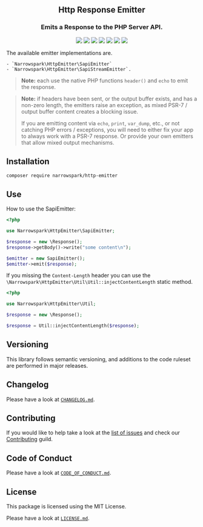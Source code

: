 <h2 align="center">Http Response Emitter</h2>
<h3 align="center">Emits a Response to the PHP Server API.</h3>
<p align="center">
    <a href="https://github.com/narrowspark/http-emitter/releases"><img src="https://img.shields.io/packagist/v/narrowspark/http-emitter.svg?style=flat-square"></a>
    <a href="https://php.net/"><img src="https://img.shields.io/badge/php-%5E8.0.0-8892BF.svg?style=flat-square"></a>
    <a href="https://travis-ci.org/narrowspark/http-emitter"><img src="https://img.shields.io/travis/rust-lang/rust/master.svg?style=flat-square"></a>
    <a href="https://codecov.io/gh/narrowspark/http-emitter"><img src="https://img.shields.io/codecov/c/github/narrowspark/http-emitter/master.svg?style=flat-square"></a>
    <a href="https://github.com/semantic-release/semantic-release"><img src="https://img.shields.io/badge/%20%20%F0%9F%93%A6%F0%9F%9A%80-semantic--release-e10079.svg?style=flat-square"></a>
    <a href=".github/CODE_OF_CONDUCT.md"><img src="https://img.shields.io/badge/Contributor%20Covenant-2.0-4baaaa.svg?style=flat-square"></a>
    <a href="https://opensource.org/licenses/MIT"><img src="https://img.shields.io/badge/license-MIT-brightgreen.svg?style=flat-square"></a>
</p>

The available emitter implementations are.

    - `Narrowspark\HttpEmitter\SapiEmitter`
    - `Narrowspark\HttpEmitter\SapiStreamEmitter`.

> **Note:** each use the native PHP functions `header()` and ```echo``` to emit the response.

> **Note:** if headers have been sent, or the output buffer exists, and has a non-zero length, the emitters raise an exception, as mixed PSR-7 / output buffer content creates a blocking issue.
>
> If you are emitting content via `echo`, `print`, `var_dump`, etc., or not catching PHP errors / exceptions, you will need to either fix your app to always work with a PSR-7 response.
> Or provide your own emitters that allow mixed output mechanisms.

Installation
------------

```bash
composer require narrowspark/http-emitter
```

Use
------------

How to use the SapiEmitter:

```php
<?php

use Narrowspark\HttpEmitter\SapiEmitter;

$response = new \Response();
$response->getBody()->write("some content\n");

$emitter = new SapiEmitter();
$emitter->emit($response);
```

If you missing the ```Content-Length``` header you can use the `\Narrowspark\HttpEmitter\Util\Util::injectContentLength` static method.

```php
<?php

use Narrowspark\HttpEmitter\Util;

$response = new \Response();

$response = Util::injectContentLength($response);
```

## Versioning

This library follows semantic versioning, and additions to the code ruleset are performed in major releases.

## Changelog

Please have a look at [`CHANGELOG.md`](CHANGELOG.md).

## Contributing

If you would like to help take a look at the [list of issues](https://github.com/narrowspark/http-emitter/issues) and check our [Contributing](.github/CONTRIBUTING.md) guild.

## Code of Conduct

Please have a look at [`CODE_OF_CONDUCT.md`](.github/CODE_OF_CONDUCT.md).

## License

This package is licensed using the MIT License.

Please have a look at [`LICENSE.md`](LICENSE.md).
